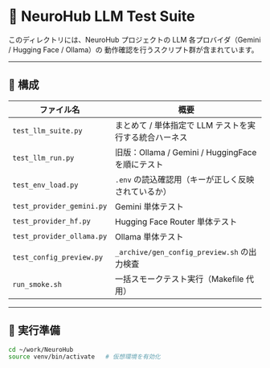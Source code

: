 # 🧪 NeuroHub LLM Test Suite

このディレクトリには、NeuroHub プロジェクトの LLM 各プロバイダ（Gemini / Hugging Face / Ollama）の
動作確認を行うスクリプト群が含まれています。

---

## 📁 構成

| ファイル名 | 概要 |
|-------------|------|
| `test_llm_suite.py` | まとめて / 単体指定で LLM テストを実行する統合ハーネス |
| `test_llm_run.py`   | 旧版：Ollama / Gemini / HuggingFace を順にテスト |
| `test_env_load.py`  | `.env` の読込確認用（キーが正しく反映されているか） |
| `test_provider_gemini.py` | Gemini 単体テスト |
| `test_provider_hf.py`     | Hugging Face Router 単体テスト |
| `test_provider_ollama.py` | Ollama 単体テスト |
| `test_config_preview.py`  | `_archive/gen_config_preview.sh` の出力検査 |
| `run_smoke.sh`       | 一括スモークテスト実行（Makefile 代用） |

---

## 🚀 実行準備

```bash
cd ~/work/NeuroHub
source venv/bin/activate   # 仮想環境を有効化
